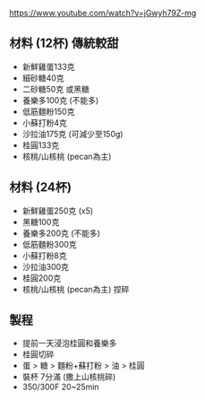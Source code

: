 https://www.youtube.com/watch?v=jGwyh79Z-mg

## 材料 (12杯) 傳統較甜

- 新鮮雞蛋133克
- 細砂糖40克
- 二砂糖50克 或黑糖
- 養樂多100克 (不能多)
- 低筋麵粉150克
- 小蘇打粉4克
- 沙拉油175克 (可減少至150g)
- 桂圓133克
- 核桃/山核桃 (pecan為主)

## 材料 (24杯)

- 新鮮雞蛋250克 (x5)
- 黑糖100克
- 養樂多200克 (不能多)
- 低筋麵粉300克
- 小蘇打粉8克
- 沙拉油300克
- 桂圓200克
- 核桃/山核桃 (pecan為主) 捏碎

## 製程

- 提前一天浸泡桂圓和養樂多
- 桂圓切碎
- 蛋 > 糖 > 麵粉+蘇打粉 > 油 > 桂圓
- 裝杯 7分滿 (撒上山核桃碎)
- 350/300F 20~25min
